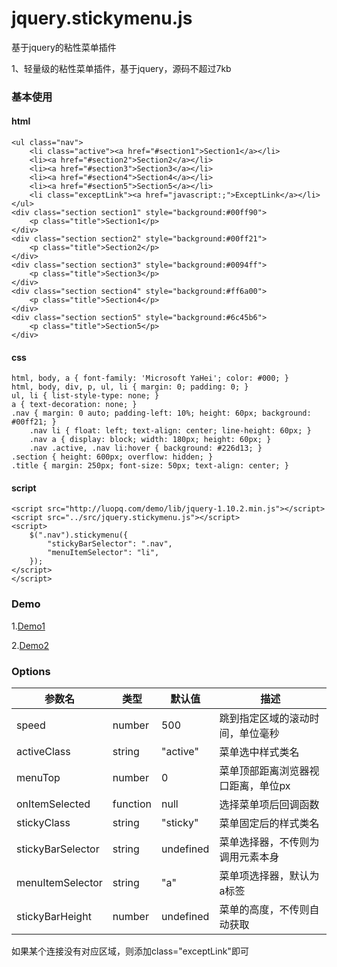 # jquery.stickymenu.js
基于jquery的粘性菜单插件

1、轻量级的粘性菜单插件，基于jquery，源码不超过7kb


### 基本使用
#### html
```
<ul class="nav">
    <li class="active"><a href="#section1">Section1</a></li>
    <li><a href="#section2">Section2</a></li>
    <li><a href="#section3">Section3</a></li>
    <li><a href="#section4">Section4</a></li>
    <li><a href="#section5">Section5</a></li>
    <li class="exceptLink"><a href="javascript:;">ExceptLink</a></li>
</ul>
<div class="section section1" style="background:#00ff90">
    <p class="title">Section1</p>
</div>
<div class="section section2" style="background:#00ff21">
    <p class="title">Section2</p>
</div>
<div class="section section3" style="background:#0094ff">
    <p class="title">Section3</p>
</div>
<div class="section section4" style="background:#ff6a00">
    <p class="title">Section4</p>
</div>
<div class="section section5" style="background:#6c45b6">
    <p class="title">Section5</p>
</div>
```

#### css
```
html, body, a { font-family: 'Microsoft YaHei'; color: #000; }
html, body, div, p, ul, li { margin: 0; padding: 0; }
ul, li { list-style-type: none; }
a { text-decoration: none; }
.nav { margin: 0 auto; padding-left: 10%; height: 60px; background: #00ff21; }
    .nav li { float: left; text-align: center; line-height: 60px; }
    .nav a { display: block; width: 180px; height: 60px; }
    .nav .active, .nav li:hover { background: #226d13; }
.section { height: 600px; overflow: hidden; }
.title { margin: 250px; font-size: 50px; text-align: center; }
```

#### script
```
<script src="http://luopq.com/demo/lib/jquery-1.10.2.min.js"></script>
<script src="../src/jquery.stickymenu.js"></script>
<script>
    $(".nav").stickymenu({
        "stickyBarSelector": ".nav",
        "menuItemSelector": "li",
    });
</script>
</script>
```
### Demo

1.<a href="http://luopq.com/demo/stickymenu/examples/index.html" target="_blank">Demo1</a>

2.<a href="http://luopq.com/demo/osum/index.html" target="_blank">Demo2</a>


### Options
| 参数名 | 类型 |默认值|描述|
| ----  | ---- |-----|---|
|speed|number|500|跳到指定区域的滚动时间，单位毫秒|
|activeClass|string|"active"|菜单选中样式类名|
|menuTop|number|0|菜单顶部距离浏览器视口距离，单位px|
|onItemSelected|function|null|选择菜单项后回调函数|
|stickyClass|string|"sticky"|菜单固定后的样式类名|
|stickyBarSelector|string|undefined|菜单选择器，不传则为调用元素本身|
|menuItemSelector|string|"a"|菜单项选择器，默认为a标签
|stickyBarHeight|number|undefined|菜单的高度，不传则自动获取|


如果某个连接没有对应区域，则添加class="exceptLink"即可